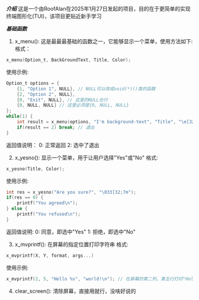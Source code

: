 ***介绍***
    这是一个由RoofAlan在2025年1月27日发起的项目，目的在于更简单的实现终端图形化(TUI)，该项目更贴近新手学习

***基础函数***
 1. x_menu(): 这是最最最基础的函数之一，它能够显示一个菜单，使用方法如下:
格式：
```C
x_menu(Option_t, BackGroundText, Title, Color);
```
使用示例:
```C
Option_t options = {
    {1, "Option 1", NULL}, // NULL可以改成void(*)()类的函数
    {2, "Option 2", NULL},
    {0, "Exit", NULL}, // 这里的NULL也行
    {0, NULL, NULL} // 这里必须是{0, NULL, NULL}
};
while(1) {
    int result = x_menu(options, "I'm background-text", "Title", "\e[32;7m"); // 颜色被定义为绿底黑字
    if(result == 2) break; // 退出
}
```
返回值说明：
0: 正常返回  2: 选中了退出

 2. x_yesno(): 显示一个菜单，用于让用户选择"Yes"或"No"
格式:
```C
x_yesno(Title, Color);
```
使用示例:
```C
int res = x_yesno("Are you sure?", "\033[32;7m");
if(res == 0) {
    printf("You agreed\n");
} else {
    printf("You refused\n");
}
```
返回值说明:
0: 同意，即选中"Yes"  1: 拒绝，即选中"No"

 3. x_mvprintf(): 在屏幕的指定位置打印字符串
格式:
```C
x_mvprintf(X, Y, format, args...)
```
使用示例:
```C
x_mvprintf(2, 5, "Hello %s", "world!\n"); // 在屏幕的第二列、第五行打印"Hello world!"和一个回车符(\n)
```

 4. clear_screen(): 清除屏幕，直接用就行，没啥好说的
